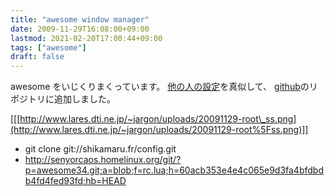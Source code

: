 ```yaml
---
title: "awesome window manager"
date: 2009-11-29T16:08:00+09:00
lastmod: 2021-02-20T17:00:44+09:00
tags: ["awesome"]
draft: false
---
```


awesome をいじくりまくっています。
[他の人の設定](http://awesome.naquadah.org/wiki/User%5FConfiguration%5FFiles)を真似して、
[github](http://github.com/ac1965/awesome-config)のリポジトリに追加しました。

[[[http://www.lares.dti.ne.jp/~jargon/uploads/20091129-root\_ss.png](http://www.lares.dti.ne.jp/~jargon/uploads/20091129-root%5Fss.png)]]

-   git clone git://shikamaru.fr/config.git
-   <http://senyorcaos.homelinux.org/git/?p=awesome34.git;a=blob;f=rc.lua;h=60acb353e4e4c065e9d3fa4bfdbdb4fd4fed93fd;hb=HEAD>